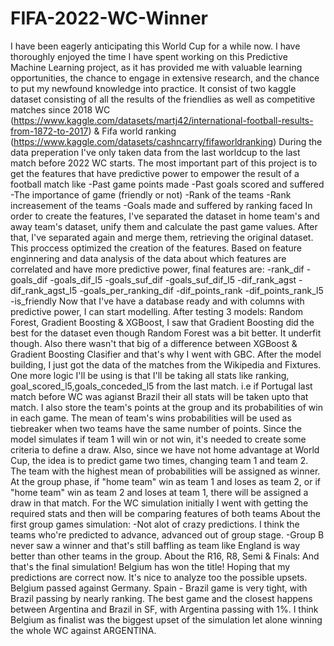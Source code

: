 # FIFA-2022-WC-Winner
I have been eagerly anticipating this World Cup for a while now. I have thoroughly enjoyed the time I have spent working on this Predictive Machine Learning project, as it has provided me with valuable learning opportunities, the chance to engage in extensive research, and the chance to put my newfound knowledge into practice.
It consist of two kaggle dataset consisting of all the results of the friendlies as well as competitive matches since 2018 WC (https://www.kaggle.com/datasets/martj42/international-football-results-from-1872-to-2017) & Fifa world ranking (https://www.kaggle.com/datasets/cashncarry/fifaworldranking)
During the data preperation I've only taken data from the last worldcup to the last match before 2022 WC starts.
The most important part of this project is to get the features that have predictive power to empower the result of a football match like
-Past game points made
-Past goals scored and suffered
-The importance of game (friendly or not)
-Rank of the teams
-Rank increasement of the teams
-Goals made and suffered by ranking faced
In order to create the features, I've separated the dataset in home team's and away team's dataset, unify them and calculate the past game values. After that, I've separated again and merge them, retrieving the original dataset. This proccess optimized the creation of the features.
Based on feature enginnering and data analysis of the data about which features are correlated and have more predictive power, final features are:
-rank_dif
-goals_dif
-goals_dif_l5
-goals_suf_dif
-goals_suf_dif_l5
-dif_rank_agst
-dif_rank_agst_l5
-goals_per_ranking_dif
-dif_points_rank
-dif_points_rank_l5
-is_friendly
Now that I've have a database ready and with columns with predictive power, I can start modelling.
After testing 3 models: Random Forest, Gradient Boosting & XGBoost, I saw that Gradient Boosting did the best for the dataset even though Random Forest was a bit better. It underfit though.
Also there wasn't that big of a difference between XGBoost & Gradient Boosting Clasifier and that's why I went with GBC.
After the model building, I just got the data of the matches from the Wikipedia and Fixtures.
One more logic I'll be using is that I'll be taking all stats like ranking, goal_scored_l5,goals_conceded_l5 from the last match. i.e if Portugal last match before WC was agianst Brazil their all stats will be taken upto that match.
I also store the team's points at the group and its probabilities of win in each game. The mean of team's wins probabilities will be used as tiebreaker when two teams have the same number of points.
Since the model simulates if team 1 will win or not win, it's needed to create some criteria to define a draw. Also, since we have not home advantage at World Cup, the idea is to predict game two times, changing team 1 and team 2. The team with the highest mean of probabilities will be assigned as winner. At the group phase, if "home team" win as team 1 and loses as team 2, or if "home team" win as team 2 and loses at team 1, there will be assigned a draw in that match.
For the WC simulation initially I went with getting the required stats and then will be comparing features of both teams
About the first group games simulation:
-Not alot of crazy predictions. I think the teams who're predicted to advance, advanced out of group stage.
-Group B never saw a winner and that's still baffling as team like England is way better than other teams in the group.
About the R16, R8, Semi & Finals:
And that's the final simulation! Belgium has won the title! Hoping that my predictions are correct now.
It's nice to analyze too the possible upsets. Belgium passed against Germany. Spain - Brazil game is very tight, with Brazil passing by nearly ranking. The best game and the closest happens between Argentina and Brazil in SF, with Argentina passing with 1%. I think Belgium as finalist was the biggest upset of the simulation let alone winning the whole WC against ARGENTINA.



